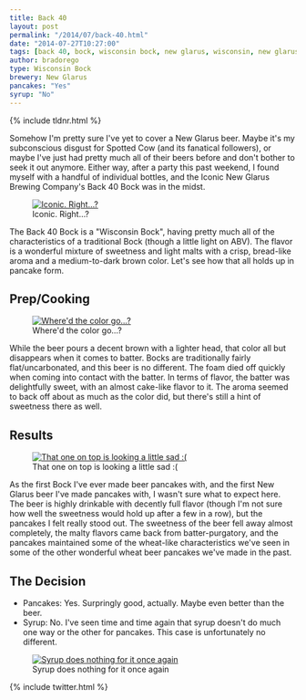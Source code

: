 ```yaml
---
title: Back 40
layout: post
permalink: "/2014/07/back-40.html"
date: "2014-07-27T10:27:00"
tags: [back 40, bock, wisconsin bock, new glarus, wisconsin, new glarus brewing company]
author: bradorego
type: Wisconsin Bock
brewery: New Glarus
pancakes: "Yes"
syrup: "No"
---
```


{% include tldnr.html %}

Somehow I'm pretty sure I've yet to cover a New Glarus beer. Maybe it's my subconscious disgust for Spotted Cow (and its fanatical followers), or maybe I've just had pretty much all of their beers before and don't bother to seek it out anymore. Either way, after a party this past weekend, I found myself with a handful of individual bottles, and the Iconic New Glarus Brewing Company's Back 40 Bock was in the midst.

<figure class="imageWrap">
  <a href="{{ site.url }}/assets/full/back40/beer.jpg" target="_blank">
    <img src="{{ site.url }}/assets/compressed/back40/beer.jpg" alt="Iconic. Right...?" />
  </a>
  <figcaption>
    Iconic. Right...?
  </figcaption>
</figure>

The Back 40 Bock is a "Wisconsin Bock", having pretty much all of the characteristics of a traditional Bock (though a little light on ABV). The flavor is a wonderful mixture of sweetness and light malts with a crisp, bread-like aroma and a medium-to-dark brown color. Let's see how that all holds up in pancake form.

## Prep/Cooking

<figure class="imageWrap">
  <a href="{{ site.url }}/assets/full/back40/batter.jpg" target="_blank">
    <img src="{{ site.url }}/assets/compressed/back40/batter.jpg" alt="Where'd the color go...?" />
  </a>
  <figcaption>
    Where'd the color go...?
  </figcaption>
</figure>

While the beer pours a decent brown with a lighter head, that color all but disappears when it comes to batter. Bocks are traditionally fairly flat/uncarbonated, and this beer is no different. The foam died off quickly when coming into contact with the batter. In terms of flavor, the batter was delightfully sweet, with an almost cake-like flavor to it. The aroma seemed to back off about as much as the color did, but there's still a hint of sweetness there as well.

## Results

<figure class="imageWrap">
  <a href="{{ site.url }}/assets/full/back40/pancakes.jpg" target="_blank">
    <img src="{{ site.url }}/assets/compressed/back40/pancakes.jpg" alt="That one on top is looking a little sad :(" />
  </a>
  <figcaption>
    That one on top is looking a little sad :(
  </figcaption>
</figure>

As the first Bock I've ever made beer pancakes with, and the first New Glarus beer I've made pancakes with, I wasn't sure what to expect here. The beer is highly drinkable with decently full flavor (though I'm not sure how well the sweetness would hold up after a few in a row), but the pancakes I felt really stood out. The sweetness of the beer fell away almost completely, the malty flavors came back from batter-purgatory, and the pancakes maintained some of the wheat-like characteristics we've seen in some of the other wonderful wheat beer pancakes we've made in the past.

## The Decision

* Pancakes: Yes. Surpringly good, actually. Maybe even better than the beer.
* Syrup: No. I've seen time and time again that syrup doesn't do much one way or the other for pancakes. This case is unfortunately no different.

<figure class="imageWrap">
  <a href="{{ site.url }}/assets/full/back40/syrup.jpg" target="_blank">
    <img src="{{ site.url }}/assets/compressed/back40/syrup.jpg" alt="Syrup does nothing for it once again" />
  </a>
  <figcaption>
    Syrup does nothing for it once again
  </figcaption>
</figure>

{% include twitter.html %}
